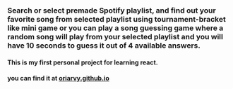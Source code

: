 ### Search or select premade Spotify playlist, and find out your favorite song from selected playlist using tournament-bracket like mini game or you can play a song guessing game where a random song will play from your selected playlist and you will have 10 seconds to guess it out of 4 available answers.

#### This is my first personal project for learning react.

#### you can find it at [oriarvy.github.io](https://oriarvy.github.io/)
